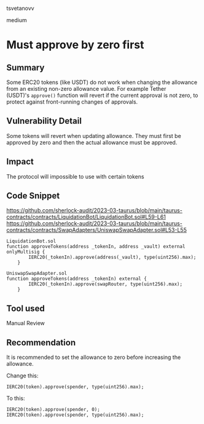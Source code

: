 tsvetanovv

medium

# Must approve by zero first

## Summary
Some ERC20 tokens (like USDT) do not work when changing the allowance from an existing non-zero allowance value. For example Tether (USDT)'s `approve()` function will revert if the current approval is not zero, to protect against front-running changes of approvals.

## Vulnerability Detail
Some tokens will revert when updating allowance. They must first be approved by zero and then the actual allowance must be approved.

## Impact
The protocol will impossible to use with certain tokens

## Code Snippet
https://github.com/sherlock-audit/2023-03-taurus/blob/main/taurus-contracts/contracts/LiquidationBot/LiquidationBot.sol#L59-L61
https://github.com/sherlock-audit/2023-03-taurus/blob/main/taurus-contracts/contracts/SwapAdapters/UniswapSwapAdapter.sol#L53-L55

```solidity
LiquidationBot.sol
function approveTokens(address _tokenIn, address _vault) external onlyMultisig {
        IERC20(_tokenIn).approve(address(_vault), type(uint256).max);
    }

UniswapSwapAdapter.sol
function approveTokens(address _tokenIn) external {
        IERC20(_tokenIn).approve(swapRouter, type(uint256).max); 
    }
```

## Tool used

Manual Review

## Recommendation
It is recommended to set the allowance to zero before increasing the allowance.

Change this:
```solidity
IERC20(token).approve(spender, type(uint256).max);
```

To this:
```solidity
IERC20(token).approve(spender, 0);
IERC20(token).approve(spender, type(uint256).max);
```
